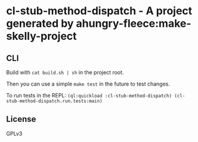 # cl-stub-method-dispatch - A project generated by ahungry-fleece:make-skelly-project
## CLI
Build with `cat build.sh | sh` in the project root.

Then you can use a simple `make test` in the future to test changes.

To run tests in the REPL: `(ql:quickload :cl-stub-method-dispatch) (cl-stub-method-dispatch.run.tests:main)`

## License
GPLv3
